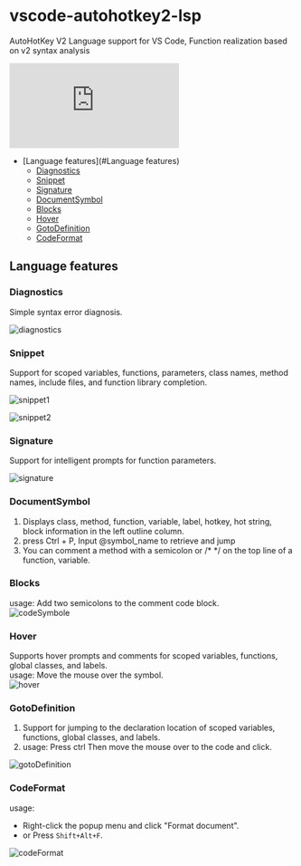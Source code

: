 # vscode-autohotkey2-lsp

AutoHotKey V2 Language support for VS Code, Function realization based on v2 syntax analysis

![简体中文](https://gitee.com/orz707/vscode-autohotkey2-lsp/blob/master/README.md)

- [Language features](#Language features)
  - [Diagnostics](#Diagnostics)
  - [Snippet](#Snippet)
  - [Signature](#Signature)
  - [DocumentSymbol](#DocumentSymbol)
  - [Blocks](#Blocks)
  - [Hover](#Hover)
  - [GotoDefinition](#GotoDefinition)
  - [CodeFormat](#CodeFormat)

## Language features

### Diagnostics

Simple syntax error diagnosis.

![diagnostics](https://gitee.com/orz707/vscode-autohotkey2-lsp/raw/master/pic/diagnostics.png)

### Snippet

Support for scoped variables, functions, parameters, class names, method names, include files, and function library completion.

![snippet1](https://gitee.com/orz707/vscode-autohotkey2-lsp/raw/master/pic/snippet.png)

![snippet2](https://gitee.com/orz707/vscode-autohotkey2-lsp/raw/master/pic/snippet.gif)

### Signature

Support for intelligent prompts for function parameters.

![signature](https://gitee.com/orz707/vscode-autohotkey2-lsp/raw/master/pic/signature.gif)

### DocumentSymbol

1. Displays class, method, function, variable, label, hotkey, hot string, block information in the left outline column.  
2. press Ctrl + P, Input @symbol_name to retrieve and jump  
3. You can comment a method with a semicolon or /* */ on the top line of a function, variable.  

### Blocks

usage: Add two semicolons to the comment code block.  
![codeSymbole](https://gitee.com/orz707/vscode-autohotkey2-lsp/raw/master/pic/codeSymbol.png)

### Hover  

Supports hover prompts and comments for scoped variables, functions, global classes, and labels.  
usage: Move the mouse over the symbol.  
![hover](https://gitee.com/orz707/vscode-autohotkey2-lsp/raw/master/pic/hover.png)

### GotoDefinition

1. Support for jumping to the declaration location of scoped variables, functions, global classes, and labels.  
2. usage: Press ctrl Then move the mouse over to the code and click.  

![gotoDefinition](https://gitee.com/orz707/vscode-autohotkey2-lsp/raw/master/pic/gotoDefinition.png)

### CodeFormat

usage:  

- Right-click the popup menu and click "Format document".  
- or Press `Shift+Alt+F`.  

![codeFormat](https://gitee.com/orz707/vscode-autohotkey2-lsp/raw/master/pic/codeFormat.gif)
